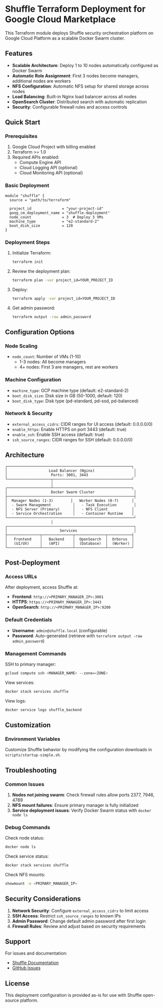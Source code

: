 # Shuffle Terraform Deployment for Google Cloud Marketplace

This Terraform module deploys Shuffle security orchestration platform on Google Cloud Platform as a scalable Docker Swarm cluster.

## Features

- **Scalable Architecture**: Deploy 1 to 10 nodes automatically configured as Docker Swarm
- **Automatic Role Assignment**: First 3 nodes become managers, additional nodes are workers
- **NFS Configuration**: Automatic NFS setup for shared storage across nodes
- **Load Balancing**: Built-in Nginx load balancer across all nodes
- **OpenSearch Cluster**: Distributed search with automatic replication
- **Security**: Configurable firewall rules and access controls

## Quick Start

### Prerequisites

1. Google Cloud Project with billing enabled
2. Terraform >= 1.0
3. Required APIs enabled:
   - Compute Engine API
   - Cloud Logging API (optional)
   - Cloud Monitoring API (optional)

### Basic Deployment

```hcl
module "shuffle" {
  source = "path/to/terraform"

  project_id              = "your-project-id"
  goog_cm_deployment_name = "shuffle-deployment"
  node_count              = 3  # Deploy 3 VMs
  machine_type            = "e2-standard-2"
  boot_disk_size          = 120
}
```

### Deployment Steps

1. Initialize Terraform:
   ```bash
   terraform init
   ```

2. Review the deployment plan:
   ```bash
   terraform plan -var project_id=YOUR_PROJECT_ID
   ```

3. Deploy:
   ```bash
   terraform apply -var project_id=YOUR_PROJECT_ID
   ```

4. Get admin password:
   ```bash
   terraform output -raw admin_password
   ```

## Configuration Options

### Node Scaling

- `node_count`: Number of VMs (1-10)
  - 1-3 nodes: All become managers
  - 4+ nodes: First 3 are managers, rest are workers

### Machine Configuration

- `machine_type`: GCP machine type (default: e2-standard-2)
- `boot_disk_size`: Disk size in GB (50-1000, default: 120)
- `boot_disk_type`: Disk type (pd-standard, pd-ssd, pd-balanced)

### Network & Security

- `external_access_cidrs`: CIDR ranges for UI access (default: 0.0.0.0/0)
- `enable_https`: Enable HTTPS on port 3443 (default: true)
- `enable_ssh`: Enable SSH access (default: true)
- `ssh_source_ranges`: CIDR ranges for SSH (default: 0.0.0.0/0)

## Architecture

```
┌─────────────────────────────────────────────────────────┐
│                   Load Balancer (Nginx)                  │
│                    Ports: 3001, 3443                     │
└────────────────────┬────────────────────────────────────┘
                     │
┌────────────────────┴────────────────────────────────────┐
│                    Docker Swarm Cluster                  │
├──────────────────────────────────────────────────────────┤
│  Manager Nodes (1-3)        │   Worker Nodes (0-7)      │
│  - Swarm Management          │   - Task Execution        │
│  - NFS Server (Primary)      │   - NFS Client           │
│  - Service Orchestration     │   - Container Runtime    │
└──────────────────────────────────────────────────────────┘
                     │
┌──────────────────────────────────────────────────────────┐
│                        Services                          │
├───────────────┬──────────────┬──────────────┬───────────┤
│   Frontend    │   Backend    │  OpenSearch  │  Orborus  │
│   (UI/UX)     │   (API)      │  (Database)  │  (Worker) │
└───────────────┴──────────────┴──────────────┴───────────┘
```

## Post-Deployment

### Access URLs

After deployment, access Shuffle at:
- **Frontend**: `http://<PRIMARY_MANAGER_IP>:3001`
- **HTTPS**: `https://<PRIMARY_MANAGER_IP>:3443`
- **OpenSearch**: `http://<PRIMARY_MANAGER_IP>:9200`

### Default Credentials

- **Username**: `admin@shuffle.local` (configurable)
- **Password**: Auto-generated (retrieve with `terraform output -raw admin_password`)

### Management Commands

SSH to primary manager:
```bash
gcloud compute ssh <MANAGER_NAME> --zone=<ZONE>
```

View services:
```bash
docker stack services shuffle
```

View logs:
```bash
docker service logs shuffle_backend
```

## Customization

### Environment Variables

Customize Shuffle behavior by modifying the configuration downloads in `scripts/startup-simple.sh`.

## Troubleshooting

### Common Issues

1. **Nodes not joining swarm**: Check firewall rules allow ports 2377, 7946, 4789
2. **NFS mount failures**: Ensure primary manager is fully initialized
3. **Service deployment issues**: Verify Docker Swarm status with `docker node ls`

### Debug Commands

Check node status:
```bash
docker node ls
```

Check service status:
```bash
docker stack services shuffle
```

Check NFS mounts:
```bash
showmount -e <PRIMARY_MANAGER_IP>
```

## Security Considerations

1. **Network Security**: Configure `external_access_cidrs` to limit access
2. **SSH Access**: Restrict `ssh_source_ranges` to known IPs
3. **Admin Password**: Change default admin password after first login
4. **Firewall Rules**: Review and adjust based on security requirements

## Support

For issues and documentation:
- [Shuffle Documentation](https://shuffler.io/docs)
- [GitHub Issues](https://github.com/shuffle/shuffle)

## License

This deployment configuration is provided as-is for use with Shuffle open-source platform.